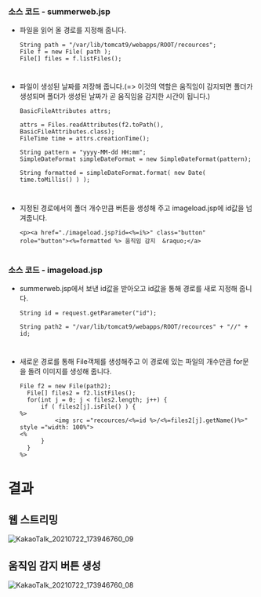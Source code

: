 ### 소스 코드 - summerweb.jsp

+ 파일을 읽어 올 경로를 지정해 줍니다.

      String path = "/var/lib/tomcat9/webapps/ROOT/recources";
      File f = new File( path );
      File[] files = f.listFiles();
#
 
+ 파일이 생성된 날짜를 저장해 줍니다.(=> 이것의 역할은 움직임이 감지되면 폴더가 생성되며 폴더가 생성된 날짜가 곧 움직임을 감지한 시간이 됩니다.)

      BasicFileAttributes attrs;
			
      attrs = Files.readAttributes(f2.toPath(), BasicFileAttributes.class);
      FileTime time = attrs.creationTime();
			    
      String pattern = "yyyy-MM-dd HH:mm";
      SimpleDateFormat simpleDateFormat = new SimpleDateFormat(pattern);

      String formatted = simpleDateFormat.format( new Date( time.toMillis() ) );
 
#

+ 지정된 경로에서의 폴더 개수만큼 버튼을 생성해 주고 imageload.jsp에 id값을 넘겨줍니다.

      <p><a href="./imageload.jsp?id=<%=i%>" class="button" role="button"><%=formatted %> 움직임 감지  &raquo;</a>
      
#

### 소스 코드 - imageload.jsp


+ summerweb.jsp에서 보낸 id값을 받아오고 id값을 통해 경로를 새로 지정해 줍니다.

      String id = request.getParameter("id");

      String path2 = "/var/lib/tomcat9/webapps/ROOT/recources" + "//" + id;
      
#

+ 새로운 경로를 통해 File객체를 생성해주고 이 경로에 있는 파일의 개수만큼 for문을 돌려 이미지를 생성해 줍니다.

      File f2 = new File(path2);
		File[] files2 = f2.listFiles();
		for(int j = 0; j < files2.length; j++) {
			if ( files2[j].isFile() ) {
      %>
				<img src ="recources/<%=id %>/<%=files2[j].getName()%>" style ="width: 100%">
      <%
			}
		}
      %>
      
#

# 결과



## 웹 스트리밍

![KakaoTalk_20210722_173946760_09](https://user-images.githubusercontent.com/77609451/126638733-f641ac1b-87b3-4c2d-b2ed-8c03df4ec7b2.png)



## 움직임 감지 버튼 생성

![KakaoTalk_20210722_173946760_08](https://user-images.githubusercontent.com/77609451/126638764-11471d14-d9d0-47a2-a07a-e4bce4e226bf.jpg)
